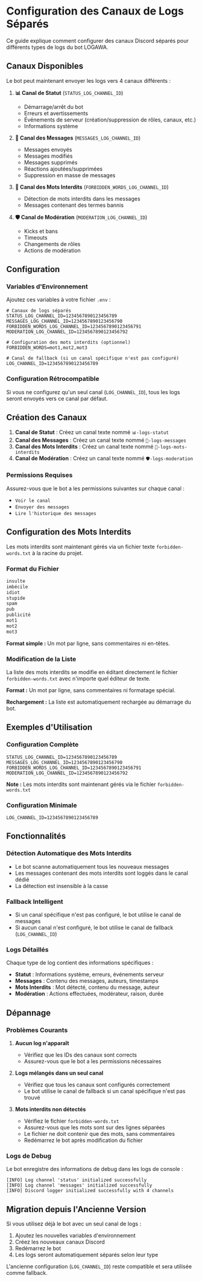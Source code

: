 # Configuration des Canaux de Logs Séparés

Ce guide explique comment configurer des canaux Discord séparés pour différents types de logs du bot LOGAWA.

## Canaux Disponibles

Le bot peut maintenant envoyer les logs vers 4 canaux différents :

1. **📊 Canal de Statut** (`STATUS_LOG_CHANNEL_ID`)
   - Démarrage/arrêt du bot
   - Erreurs et avertissements
   - Événements de serveur (création/suppression de rôles, canaux, etc.)
   - Informations système

2. **💬 Canal des Messages** (`MESSAGES_LOG_CHANNEL_ID`)
   - Messages envoyés
   - Messages modifiés
   - Messages supprimés
   - Réactions ajoutées/supprimées
   - Suppression en masse de messages

3. **🚫 Canal des Mots Interdits** (`FORBIDDEN_WORDS_LOG_CHANNEL_ID`)
   - Détection de mots interdits dans les messages
   - Messages contenant des termes bannis

4. **🛡️ Canal de Modération** (`MODERATION_LOG_CHANNEL_ID`)
   - Kicks et bans
   - Timeouts
   - Changements de rôles
   - Actions de modération

## Configuration

### Variables d'Environnement

Ajoutez ces variables à votre fichier `.env` :

```env
# Canaux de logs séparés
STATUS_LOG_CHANNEL_ID=1234567890123456789
MESSAGES_LOG_CHANNEL_ID=1234567890123456790
FORBIDDEN_WORDS_LOG_CHANNEL_ID=1234567890123456791
MODERATION_LOG_CHANNEL_ID=1234567890123456792

# Configuration des mots interdits (optionnel)
FORBIDDEN_WORDS=mot1,mot2,mot3

# Canal de fallback (si un canal spécifique n'est pas configuré)
LOG_CHANNEL_ID=1234567890123456789
```

### Configuration Rétrocompatible

Si vous ne configurez qu'un seul canal (`LOG_CHANNEL_ID`), tous les logs seront envoyés vers ce canal par défaut.

## Création des Canaux

1. **Canal de Statut** : Créez un canal texte nommé `📊-logs-statut`
2. **Canal des Messages** : Créez un canal texte nommé `💬-logs-messages`
3. **Canal des Mots Interdits** : Créez un canal texte nommé `🚫-logs-mots-interdits`
4. **Canal de Modération** : Créez un canal texte nommé `🛡️-logs-moderation`

### Permissions Requises

Assurez-vous que le bot a les permissions suivantes sur chaque canal :
- `Voir le canal`
- `Envoyer des messages`
- `Lire l'historique des messages`

## Configuration des Mots Interdits

Les mots interdits sont maintenant gérés via un fichier texte `forbidden-words.txt` à la racine du projet.

### Format du Fichier

```txt
insulte
imbécile
idiot
stupide
spam
pub
publicité
mot1
mot2
mot3
```

**Format simple :** Un mot par ligne, sans commentaires ni en-têtes.

### Modification de la Liste

La liste des mots interdits se modifie en éditant directement le fichier `forbidden-words.txt` avec n'importe quel éditeur de texte.

**Format :** Un mot par ligne, sans commentaires ni formatage spécial.

**Rechargement :** La liste est automatiquement rechargée au démarrage du bot.

## Exemples d'Utilisation

### Configuration Complète
```env
STATUS_LOG_CHANNEL_ID=1234567890123456789
MESSAGES_LOG_CHANNEL_ID=1234567890123456790
FORBIDDEN_WORDS_LOG_CHANNEL_ID=1234567890123456791
MODERATION_LOG_CHANNEL_ID=1234567890123456792
```

**Note :** Les mots interdits sont maintenant gérés via le fichier `forbidden-words.txt`

### Configuration Minimale
```env
LOG_CHANNEL_ID=1234567890123456789
```

## Fonctionnalités

### Détection Automatique des Mots Interdits
- Le bot scanne automatiquement tous les nouveaux messages
- Les messages contenant des mots interdits sont loggés dans le canal dédié
- La détection est insensible à la casse

### Fallback Intelligent
- Si un canal spécifique n'est pas configuré, le bot utilise le canal de messages
- Si aucun canal n'est configuré, le bot utilise le canal de fallback (`LOG_CHANNEL_ID`)

### Logs Détaillés
Chaque type de log contient des informations spécifiques :
- **Statut** : Informations système, erreurs, événements serveur
- **Messages** : Contenu des messages, auteurs, timestamps
- **Mots Interdits** : Mot détecté, contenu du message, auteur
- **Modération** : Actions effectuées, modérateur, raison, durée

## Dépannage

### Problèmes Courants

1. **Aucun log n'apparaît**
   - Vérifiez que les IDs des canaux sont corrects
   - Assurez-vous que le bot a les permissions nécessaires

2. **Logs mélangés dans un seul canal**
   - Vérifiez que tous les canaux sont configurés correctement
   - Le bot utilise le canal de fallback si un canal spécifique n'est pas trouvé

3. **Mots interdits non détectés**
   - Vérifiez le fichier `forbidden-words.txt`
   - Assurez-vous que les mots sont sur des lignes séparées
   - Le fichier ne doit contenir que des mots, sans commentaires
   - Redémarrez le bot après modification du fichier

### Logs de Debug

Le bot enregistre des informations de debug dans les logs de console :
```
[INFO] Log channel 'status' initialized successfully
[INFO] Log channel 'messages' initialized successfully
[INFO] Discord logger initialized successfully with 4 channels
```

## Migration depuis l'Ancienne Version

Si vous utilisez déjà le bot avec un seul canal de logs :

1. Ajoutez les nouvelles variables d'environnement
2. Créez les nouveaux canaux Discord
3. Redémarrez le bot
4. Les logs seront automatiquement séparés selon leur type

L'ancienne configuration (`LOG_CHANNEL_ID`) reste compatible et sera utilisée comme fallback. 